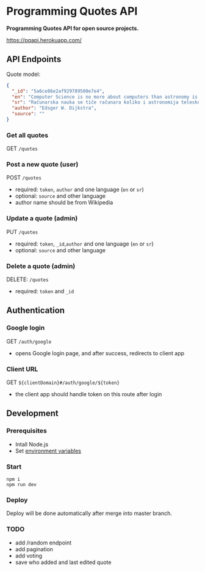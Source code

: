 # Programming Quotes API

**Programming Quotes API for open source projects.**

https://pqapi.herokuapp.com/

## API Endpoints

Quote model:

```json
{
  "_id": "5a6ce86e2af929789500e7e4",
  "en": "Computer Science is no more about computers than astronomy is about telescopes.",
  "sr": "Računarska nauka se tiče računara koliko i astronomija teleskopa.",
  "author": "Edsger W. Dijkstra",
  "source": ""
}
```

### Get all quotes

GET `/quotes`

### Post a new quote (user)

POST `/quotes`
- required: `token`, `author` and one language (`en` or `sr`)
- optional: `source` and other language
- author name should be from Wikipedia

### Update a quote (admin)

PUT `/quotes`
- required: `token`, `_id`,`author` and one language (`en` or `sr`)
- optional: `source` and other language

### Delete a quote (admin)

DELETE: `/quotes`
- required: `token` and `_id`

## Authentication

### Google login

GET `/auth/google`

- opens Google login page, and after success, redirects to client app

### Client URL

GET `${clientDomain}#/auth/google/${token}`

- the client app should handle token on this route after login

## Development

### Prerequisites

- Intall Node.js
- Set [environment variables](https://github.com/skolakoda/baza-podataka/wiki/Environment-variables)

### Start

```
npm i
npm run dev
```

### Deploy

Deploy will be done automatically after merge into master branch.

### TODO

- add /random endpoint
- add pagination
- add voting
- save who added and last edited quote
